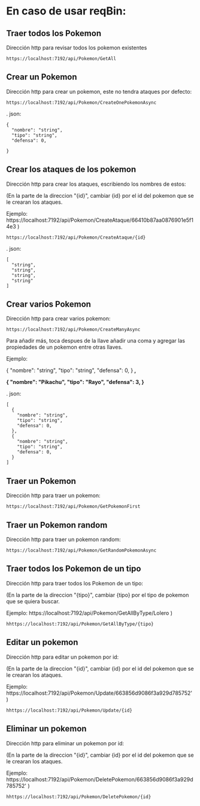 <h1>En caso de usar reqBin: </h1>

Traer todos los Pokemon
--------------------------------
Dirección http para revisar todos los pokemon existentes

```
https://localhost:7192/api/Pokemon/GetAll
```

Crear un Pokemon
--------------------------------
Dirección http para crear un pokemon, este no tendra ataques por defecto:
```
https://localhost:7192/api/Pokemon/CreateOnePokemonAsync
```
. json:
```
{
  "nombre": "string",
  "tipo": "string",
  "defensa": 0,
  
}
```
Crear los ataques de los pokemon
--------------------------------
Dirección http para crear los ataques, escribiendo los nombres de estos:

(En la parte de la direccion "{id}", cambiar {id} por el id del pokemon que se le crearan los ataques.

Ejemplo: https://localhost:7192/api/Pokemon/CreateAtaque/66410b87aa0876901e5f14e3 )

```
https://localhost:7192/api/Pokemon/CreateAtaque/{id}
```
. json:
```
[
  "string",
  "string",
  "string",
  "string"
]
```
Crear varios Pokemon
--------------------------------
Dirección http para crear varios pokemon:

```
https://localhost:7192/api/Pokemon/CreateManyAsync
```


Para añadir más, toca despues de la llave añadir una coma y agregar las propiedades de un pokemon entre otras llaves.

Ejemplo:

{
    "nombre": "string",
    "tipo": "string",
    "defensa": 0,
  }<strong> ,
  
  
  {
    "nombre": "Pikachu",
    "tipo": "Rayo",
    "defensa": 3,
  }
  </strong>

. json:
  
```
[
  {
    "nombre": "string",
    "tipo": "string",
    "defensa": 0,
  },
  {
    "nombre": "string",
    "tipo": "string",
    "defensa": 0,
  }
]
```
Traer un Pokemon
--------------------------------
Dirección http para traer un pokemon:

```
https://localhost:7192/api/Pokemon/GetPokemonFirst
```
Traer un Pokemon random
--------------------------------
Dirección http para traer un pokemon random:

```
https://localhost:7192/api/Pokemon/GetRandomPokemonAsync
```
Traer todos los Pokemon de un tipo
--------------------------------
Dirección http para traer todos los Pokemon de un tipo:

(En la parte de la direccion "{tipo}", cambiar {tipo} por el tipo de pokemon que se quiera buscar.

Ejemplo: https://localhost:7192/api/Pokemon/GetAllByType/Lolero 
)

```
hhttps://localhost:7192/api/Pokemon/GetAllByType/{tipo}
```
Editar un pokemon
--------------------------------
Dirección http para editar un pokemon por id:

(En la parte de la direccion "{id}", cambiar {id} por el id del pokemon que se le crearan los ataques.

Ejemplo: https://localhost:7192/api/Pokemon/Update/663856d9086f3a929d785752'
)

```
hhttps://localhost:7192/api/Pokemon/Update/{id}
```
Eliminar un pokemon
--------------------------------
Dirección http para eliminar un pokemon por id:

(En la parte de la direccion "{id}", cambiar {id} por el id del pokemon que se le crearan los ataques.

Ejemplo: https://localhost:7192/api/Pokemon/DeletePokemon/663856d9086f3a929d785752'
)

```
hhttps://localhost:7192/api/Pokemon/DeletePokemon/{id}
```